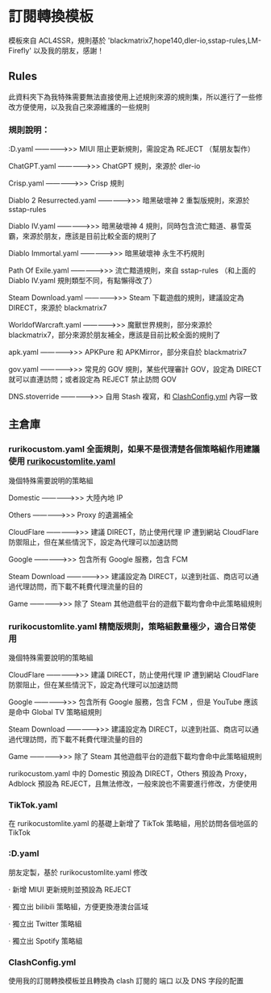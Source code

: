 # 訂閱轉換模板

模板來自 ACL4SSR，規則基於 'blackmatrix7,hope140,dler-io,sstap-rules,LM-Firefly' 以及我的朋友，感謝！





## Rules

此資料夾下為我特殊需要無法直接使用上述規則來源的規則集，所以進行了一些修改方便使用，以及我自己來源維護的一些規則




### 規則說明：

:D.yaml                     —————>>> MIUI 阻止更新規則，需設定為 REJECT （幫朋友製作）

ChatGPT.yaml                —————>>> ChatGPT 規則，來源於 dler-io

Crisp.yaml                  —————>>> Crisp 規則 

Diablo 2 Resurrected.yaml   —————>>> 暗黑破壞神 2 重製版規則，來源於 sstap-rules

Diablo IV.yaml              —————>>> 暗黑破壞神 4 規則，同時包含流亡黯道、暴雪英霸，來源於朋友，應該是目前比較全面的規則了

Diablo Immortal.yaml        —————>>> 暗黑破壞神 永生不朽規則

Path Of Exile.yaml          —————>>> 流亡黯道規則，來自 sstap-rules （和上面的 Diablo IV.yaml 規則類型不同，有點懶得改了）

Steam Download.yaml         —————>>> Steam 下載遊戲的規則，建議設定為 DIRECT，來源於 blackmatrix7

WorldofWarcraft.yaml        —————>>> 魔獸世界規則，部分來源於 blackmatrix7，部分來源於朋友補全，應該是目前比較全面的規則了

apk.yaml                    —————>>> APKPure 和 APKMirror，部分來自於 blackmatrix7

gov.yaml                    —————>>> 常見的 GOV 規則，某些代理審計 GOV，設定為 DIRECT 就可以直連訪問；或者設定為 REJECT 禁止訪問 GOV 

DNS.stoverride              —————>>> 自用 Stash 複寫，和 [ClashConfig.yml](https://github.com/Rurikobaka/Subscription-conversion-configuration/blob/main/ClashConfig.yml) 內容一致





## 主倉庫


### rurikocustom.yaml  全面規則，如果不是很清楚各個策略組作用建議使用 [rurikocustomlite.yaml](https://github.com/Rurikobaka/Subscription-conversion-configuration/blob/main/rurikocustomlite.yaml)

幾個特殊需要說明的策略組

Domestic         —————>>> 大陸內地 IP

Others           —————>>> Proxy 的遺漏補全

CloudFlare       —————>>> 建議 DIRECT，防止使用代理 IP 遭到網站 CloudFlare 防禦阻止，但在某些情況下，設定為代理可以加速訪問

Google           —————>>> 包含所有 Google 服務，包含 FCM 

Steam Download   —————>>> 建議設定為 DIRECT，以達到社區、商店可以通過代理訪問，而下載不耗費代理流量的目的

Game             —————>>> 除了 Steam 其他遊戲平台的遊戲下載均會命中此策略組規則



### rurikocustomlite.yaml  精簡版規則，策略組數量極少，適合日常使用

幾個特殊需要說明的策略組

CloudFlare       —————>>> 建議 DIRECT，防止使用代理 IP 遭到網站 CloudFlare 防禦阻止，但在某些情況下，設定為代理可以加速訪問

Google           —————>>> 包含所有 Google 服務，包含 FCM ，但是 YouTube 應該是命中 Global TV 策略組規則

Steam Download   —————>>> 建議設定為 DIRECT，以達到社區、商店可以通過代理訪問，而下載不耗費代理流量的目的

Game             —————>>> 除了 Steam 其他遊戲平台的遊戲下載均會命中此策略組規則

rurikocustom.yaml 中的 Domestic 預設為 DIRECT，Others 預設為 Proxy，Adblock 預設為 REJECT，且無法修改，一般來說也不需要進行修改，方便使用



### TikTok.yaml 

在 rurikocustomlite.yaml 的基礎上新增了 TikTok 策略組，用於訪問各個地區的 TikTok



### :D.yaml

朋友定製，基於 rurikocustomlite.yaml 修改

· 新增 MIUI 更新規則並預設為 REJECT 

· 獨立出 bilibili 策略組，方便更換港澳台區域

· 獨立出 Twitter 策略組 

· 獨立出 Spotify 策略組 



### ClashConfig.yml

使用我的訂閱轉換模板並且轉換為 clash 訂閱的 端口 以及 DNS 字段的配置
